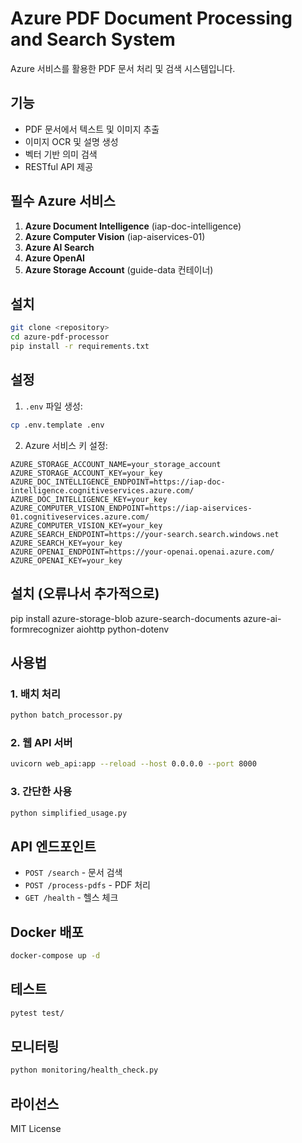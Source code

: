 # Azure PDF Document Processing and Search System

Azure 서비스를 활용한 PDF 문서 처리 및 검색 시스템입니다.

## 기능

- PDF 문서에서 텍스트 및 이미지 추출
- 이미지 OCR 및 설명 생성
- 벡터 기반 의미 검색
- RESTful API 제공

## 필수 Azure 서비스

1. **Azure Document Intelligence** (iap-doc-intelligence)
2. **Azure Computer Vision** (iap-aiservices-01)
3. **Azure AI Search**
4. **Azure OpenAI**
5. **Azure Storage Account** (guide-data 컨테이너)

## 설치

```bash
git clone <repository>
cd azure-pdf-processor
pip install -r requirements.txt
```

## 설정

1. `.env` 파일 생성:
```bash
cp .env.template .env
```

2. Azure 서비스 키 설정:
```env
AZURE_STORAGE_ACCOUNT_NAME=your_storage_account
AZURE_STORAGE_ACCOUNT_KEY=your_key
AZURE_DOC_INTELLIGENCE_ENDPOINT=https://iap-doc-intelligence.cognitiveservices.azure.com/
AZURE_DOC_INTELLIGENCE_KEY=your_key
AZURE_COMPUTER_VISION_ENDPOINT=https://iap-aiservices-01.cognitiveservices.azure.com/
AZURE_COMPUTER_VISION_KEY=your_key
AZURE_SEARCH_ENDPOINT=https://your-search.search.windows.net
AZURE_SEARCH_KEY=your_key
AZURE_OPENAI_ENDPOINT=https://your-openai.openai.azure.com/
AZURE_OPENAI_KEY=your_key
```
## 설치 (오류나서 추가적으로)
pip install azure-storage-blob azure-search-documents azure-ai-formrecognizer aiohttp python-dotenv

## 사용법

### 1. 배치 처리
```bash
python batch_processor.py
```

### 2. 웹 API 서버
```bash
uvicorn web_api:app --reload --host 0.0.0.0 --port 8000
```

### 3. 간단한 사용
```bash
python simplified_usage.py
```

## API 엔드포인트

- `POST /search` - 문서 검색
- `POST /process-pdfs` - PDF 처리
- `GET /health` - 헬스 체크

## Docker 배포

```bash
docker-compose up -d
```

## 테스트

```bash
pytest test/
```

## 모니터링

```bash
python monitoring/health_check.py
```

## 라이선스

MIT License

